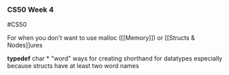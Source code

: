 ### CS50 Week 4
#CS50 

For when you don't want to use malloc ([[Memory]]) or [[Structs & Nodes]]ures

**typedef** char \* "word"
	ways for creating shorthand for datatypes
		especially because structs have at least two word names

